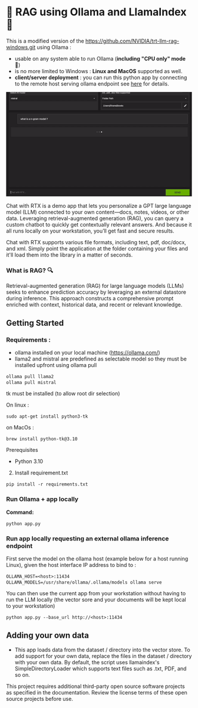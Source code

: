 # 🚀 RAG using Ollama and LlamaIndex 🦙

This is a modified version of the https://github.com/NVIDIA/trt-llm-rag-windows.git using Ollama :
- usable on any system able to run Ollama (<b>including "CPU only" mode</b> 🎉)
- is no more limited to Windows : <b>Linux and MacOS</b> supported as well.
- <b>client/server deployment</b> : you can run this python app by connecting to the remote host serving ollama endpoint see [here](#ollama_serve) for details.


![rag](rag_animated.gif)

Chat with RTX is a demo app that lets you personalize a GPT large language model (LLM) connected to your own content—docs, notes, videos, or other data. Leveraging retrieval-augmented generation (RAG), you can query a custom chatbot to quickly get contextually relevant answers. And because it all runs locally on your workstation, you’ll get fast and secure results.

Chat with RTX supports various file formats, including text, pdf, doc/docx, and xml. Simply point the application at the folder containing your files and it'll load them into the library in a matter of seconds. 

### What is RAG? 🔍
Retrieval-augmented generation (RAG) for large language models (LLMs) seeks to enhance prediction accuracy by leveraging an external datastore during inference. This approach constructs a comprehensive prompt enriched with context, historical data, and recent or relevant knowledge.

## Getting Started

### Requirements :
- ollama installed on your local machine (https://ollama.com/)
- llama2 and mistral are predefined as selectable model so they must be installed upfront using ollama pull
```
ollama pull llama2
ollama pull mistral
```
tk must be installed (to allow root dir selection)

On linux :
```
sudo apt-get install python3-tk
```

on MacOs :
```
brew install python-tk@3.10
```

Prerequisites 
- Python 3.10

2. Install requirement.txt
```
pip install -r requirements.txt
```

### Run Ollama + app locally

**Command:**
```
python app.py
```

### <a name="ollama_serve"></a>Run app locally requesting an external ollama inference endpoint

First serve the model on the ollama host (example below for a host running Linux), given the host interface IP address to bind to :
```
OLLAMA_HOST=<host>:11434 OLLAMA_MODELS=/usr/share/ollama/.ollama/models ollama serve
```

You can then use the current app from your workstation without having to run the LLM locally (the vector sore and your documents will be kept local to your workstation)
```
python app.py --base_url http://<host>:11434
```



## Adding your own data
- This app loads data from the dataset / directory into the vector store. To add support for your own data, replace the files in the dataset / directory with your own data. By default, the script uses llamaindex's SimpleDirectoryLoader which supports text files such as .txt, PDF, and so on.


This project requires additional third-party open source software projects as specified in the documentation. Review the license terms of these open source projects before use.
